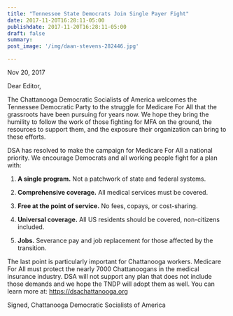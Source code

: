 ```yaml
---
title: "Tennessee State Democrats Join Single Payer Fight"
date: 2017-11-20T16:28:11-05:00
publishdate: 2017-11-20T16:28:11-05:00
draft: false
summary:
post_image: '/img/daan-stevens-282446.jpg'

---
```

Nov 20, 2017

Dear Editor,

The Chattanooga Democratic Socialists of America welcomes the Tennessee Democratic Party to the struggle for Medicare For All that the grassroots have been pursuing for years now. We hope they bring the humility to follow the work of those fighting for MFA on the ground, the resources to support them, and the exposure their organization can bring to these efforts.

DSA has resolved to make the campaign for Medicare For All a national priority. We encourage Democrats and all working people fight for a plan with:

1. **A single program.** Not a patchwork of state and federal systems.

2. **Comprehensive coverage.** All medical services must be covered.

3. **Free at the point of service.** No fees, copays, or cost-sharing.

4. **Universal coverage.** All US residents should be covered, non-citizens included.

5. **Jobs.** Severance pay and job replacement for those affected by the transition.

The last point is particularly important for Chattanooga workers. Medicare For All must protect the nearly 7000 Chattanoogans in the medical insurance industry. DSA will not support any plan that does not include those demands and we hope the TNDP will adopt them as well. You can learn more at: https://dsachattanooga.org

Signed,
Chattanooga Democratic Socialists of America
